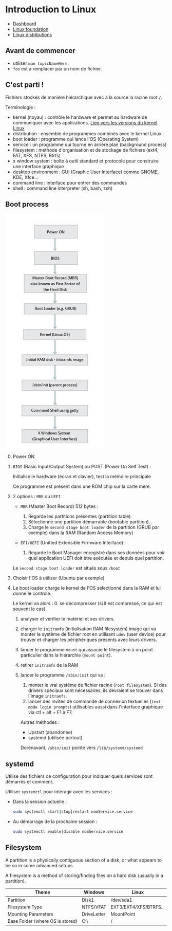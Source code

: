 # Introduction to Linux

- [Dashboard](https://courses.edx.org/dashboard)
- [Linux foundation](https://www.linuxfoundation.org/)
- [Linux distributions](https://lwn.net/Distributions/)

## Avant de commencer

- utiliser `man topicNameHere`.
- `foo` est à remplacer par un nom de fichier.

## C'est parti !

Fichiers stockés de manière hiérarchique avec à la source la racine *root* `/`.

Terminologie :
- kernel (noyau) : contrôle le hardware et permet au hardware de communiquer avec les applications. [Lien vers les versions du kernel Linux](https://www.kernel.org/)
- distribution : ensemble de programmes combinés avec le kernel Linux
- boot loader : programme qui lance l'OS (Operating System)
- service : un programme qui tourne en arrière plan (background process)
- filesystem : méthode d'organisation et de stockage de fichiers (ext4, FAT, XFS, NTFS, Btrfs)
- x window system : boîte à outil standard et protocole pour construire une interface graphique
- desktop environment : GUI (Graphic User Interface) comme GNOME, KDE, Xfce...
- command line : interface pour entrer des commandes
- shell : command line interpreter (sh, bash, zsh)

## Boot process

![](image/chapter03_flowchart_scr15_1.jpg)

0. Power ON
1. `BIOS` (Basic Input/Output System) ou POST (Power On Self Test) :

    Initialise le hardware (écran et clavier), test la mémoire principale

    Ce programme est présent dans une ROM chip sur la carte mère.

1. 2 options : `MBR` ou `UEFI`
    
    - `MBR` (Master Boot Record) 512 bytes :

        1. Regarde les partitions présentes (partition table).
        1. Sélectionne une partition démarrable (bootable partition).
        1. Charge le `second stage boot loader` de la partition (GRUB par exemple) dans la RAM (Random Access Memory)
    
    - `EFI/UEFI` (Unified Extensible Firmware Interface) :

        1. Regarde le Boot Manager enregistré dans ses données pour voir quel application UEFI doit être exécutée et depuis quel partition.

    Le `second stage boot loader` est situés sous `/boot`

1. Choisir l'OS à utiliser (Ubuntu par exemple)
1. Le boot loader charge le kernel de l'OS sélectionné dans la RAM et lui donne le contrôle.

    Le kernel va alors :
    0. se décompresser (si il est compressé, ce qui est souvent le cas)
    1. analyser et vérifier le matériel et ses drivers.
    1. charger le `initramfs` (initialisation RAM filesystem) image qui va monter le système de fichier root en utilisant `udev` (user device) pour trouver et charger les périphériques présents avec leurs drivers.
    1. lancer le programme `mount` qui associe le filesystem à un point particulier dans la hiérarchie (`mount point`).
    1. retirer `initramfs` de la RAM
    1. lancer le programme `/sbin/init` qui va :
        1. monter le vrai système de fichier racine (`root filesystem`). Si des drivers spéciaux sont nécessaires, ils devraient se trouver dans l'image `initramfs`.
        1. lancer des invites de commande de connexion textuelles (`text-mode login prompts`) utilisables aussi dans l'interface graphique via ctl + alt + F1 à F7.

        Autres méthodes :
        - Upstart (abandonée)
        - systemd (utilisée partout)

        Dorénavant, `/sbin/init` pointe vers `/lib/systemd/systemd`

## systemd

Utilise des fichiers de configuration pour indiquer quels services sont démarrés et comment.

Utiliser `systemctl` pour intéragir avec les services :
- Dans la session actuelle :

    ```bash
    sudo systemctl start|stop|restart nomService.service
    ```

- Au démarrage de la prochaine session :

    ```bash
    sudo systemctl enable|disable nomService.service
    ```

## Filesystem

A partition is a physically contiguous section of a disk, or what appears to be so in some advanced setups.

A filesystem is a method of storing/finding files on a hard disk (usually in a partition). 

Theme | Windows | Linux
----- | ------- | -----
Partition | Disk1 | /dev/sda1
Filesystem Type | NTFS/VFAT | EXT3/EXT4/XFS/BTRFS...
Mounting Parameters | DriveLetter | MountPoint
Base Folder (where OS is stored) | C:\ | /